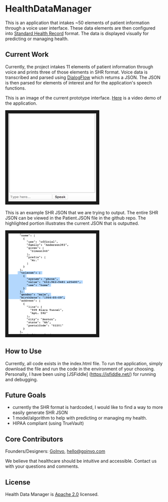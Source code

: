 # HealthDataManager
This is an application that intakes ~50 elements of patient information through a voice user interface. These data elements are then configured into [Standard Health Record](http://standardhealthrecord.org) format. The data is displayed visually for predicting or managing health. 

## Current Work
Currently, the project intakes 11 elements of patient information through voice and prints three of those elements in SHR format. Voice data is transcribed and parsed using [DialogFlow](https://dialogflow.com) which returns a JSON. The JSON is then parsed for elements of interest and for the application's speech functions. 

This is an image of the current prototype interface. <a href="https://www.youtube.com/watch?v=KuPtWFArkU0">Here</a> is a video demo of the application.



 <img src="images/terminal.png" alt="IMAGE ALT TEXT HERE" width="280" height="280" border="10" />





This is an example SHR JSON that we are trying to output. The entire SHR JSON can be viewed in the Patient.JSON file in the github repo. The highlighted portion illustrates the current JSON that is outputted.


<img src="images/shr.png" alt="IMAGE ALT TEXT HERE" width="280" height="320" border="10" />



## How to Use
Currently, all code exists in the index.html file. To run the application, simply download the file and run the code in the environment of your choosing. Personally, I have been using [JSFiddle] (https://jsfiddle.net/) for running and debugging. 

## Future Goals 
- currently the SHR format is hardcoded, I would like to find a way to more easily generate SHR JSON
- 1 model/algorithm to help with predicting or managing my health.
- HIPAA compliant (using TrueVault)

## Core Contributors
Founders/Designers: [GoInvo](http://www.goinvo.com/), [hello@goinvo.com](mailto:hello@goinvo.com)

We believe that healthcare should be intuitive and accessible. Contact us with your questions and comments.

## License
Health Data Manager is [Apache 2.0](https://github.com/goinvo/HealthDataManager/blob/master/LICENSE) licensed.
